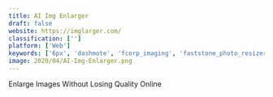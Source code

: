 ```yaml
---
title: AI Img Enlarger
draft: false 
website: https://imglarger.com/
classification: ['']
platform: ['Web']
keywords: ['6px', 'dashmote', 'fcorp_imaging', 'faststone_photo_resizer', 'fotosizer', 'hq_photo_enlarger', 'image_upscaler', "let's_enhance", 'light_image_resizer', 'on1_resize', 'pixresizer', 'photozoom_pro', 'picture_resizer', 'reshade', 'stoik_smart_resizer', 'shutterstock', 'smillaenlarger', 'upscale_pics', 'winlep', 'xnconvert', 'waifu2x']
image: 2020/04/AI-Img-Enlarger.png
---
```

Enlarge Images Without Losing Quality Online